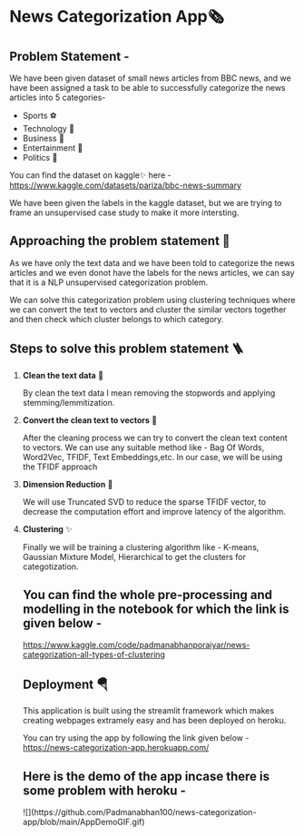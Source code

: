 # News Categorization App🗞️

<h2>Problem Statement - </h2>

We have been given dataset of small news articles from BBC news, and we have been assigned a task to be able to successfully categorize the news articles into 5 categories- 

<ul>
<li> Sports ⚽</li>
<li> Technology 🤖</li>
<li> Business 💸</li>
<li> Entertainment 🎥</li>
<li> Politics 👑</li>
</ul>

You can find the dataset on kaggle✨ here - https://www.kaggle.com/datasets/pariza/bbc-news-summary

We have been given the labels in the kaggle dataset, but we are trying to frame an unsupervised case study to make it more intersting.

<h2> Approaching the problem statement 🚀</h2>

As we have only the text data and we have been told to categorize the news articles and we even donot have the labels for the news articles, we can say that it is a NLP
unsupervised categorization problem.

We can solve this categorization problem using clustering techniques where we can convert the text to vectors and cluster the similar vectors together and then check
which cluster belongs to which category.

<h2> Steps to solve this problem statement 🪜</h2>
<ol>
<li> <b>Clean the text data</b> 🧹</li>

By clean the text data I mean removing the stopwords and applying stemming/lemmitization.

<li> <b>Convert the clean text to vectors</b> 🔢</li>

After the cleaning process we can try to convert the clean text content to vectors. We can use any suitable method like - Bag Of Words, Word2Vec, TFIDF, Text Embeddings,etc.
In our case, we will be using the TFIDF approach


<li> <b>Dimension Reduction</b> 🥤</li>

We will use Truncated SVD to reduce the sparse TFIDF vector, to decrease the computation effort and improve latency of the algorithm.

<li> <b>Clustering</b> ✨</li>

Finally we will be training a clustering algorithm like - K-means, Gaussian Mixture Model, Hierarchical to get the clusters for categotization.

<h2> You can find the whole pre-processing and modelling in the notebook for which the link is given below - </h2>

https://www.kaggle.com/code/padmanabhanporaiyar/news-categorization-all-types-of-clustering

<h2> Deployment 🪂</h2>

This application is built using the streamlit framework which makes creating webpages extramely easy and has been deployed on heroku.

You can try using the app by following the link given below - 
https://news-categorization-app.herokuapp.com/

<h2> Here is the demo of the app incase there is some problem with heroku - </h2>
![](https://github.com/Padmanabhan100/news-categorization-app/blob/main/AppDemoGIF.gif)
